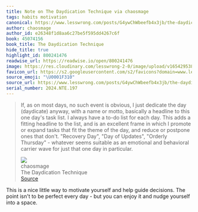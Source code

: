 ```yaml
---
title: Note on The Daydication Technique via chaosmage
tags: habits motivation
canonical: https://www.lesswrong.com/posts/G4ywChWbeefb4x3jb/the-daydication-technique
author: chaosmage
author_id: e26348f1d8aa6c27be5f595dd4267c6f
book: 45074156
book_title: The Daydication Technique
hide_title: true
highlight_id: 800241476
readwise_url: https://readwise.io/open/800241476
image: https://res.cloudinary.com/lesswrong-2-0/image/upload/v1654295382/new_mississippi_river_fjdmww.jpg
favicon_url: https://s2.googleusercontent.com/s2/favicons?domain=www.lesswrong.com
source_emoji: "\U0001F310"
source_url: https://www.lesswrong.com/posts/G4ywChWbeefb4x3jb/the-daydication-technique#:~:text=If%2C%20as%20on,day%20in%20particular.
serial_number: 2024.NTE.197
---
```

> If, as on most days, no such event is obvious, I just dedicate the day (daydicate) anyway, with a name or motto, basically a headline to this one day's task list. I always have a to-do list for each day. This adds a fitting headline to the list, and is an excellent frame in which I promote or expand tasks that fit the theme of the day, and reduce or postpone ones that don't. "Recovery Day", "Day of Updates", "Orderly Thursday" - whatever seems suitable as an emotional and behavioral carrier wave for just that one day in particular.
> <div class="quoteback-footer"><div class="quoteback-avatar"><img class="mini-favicon" src="https://s2.googleusercontent.com/s2/favicons?domain=www.lesswrong.com"></div><div class="quoteback-metadata"><div class="metadata-inner"><span style="display:none">FROM:</span><div aria-label="chaosmage" class="quoteback-author"> chaosmage</div><div aria-label="The Daydication Technique" class="quoteback-title"> The Daydication Technique</div></div></div><div class="quoteback-backlink"><a target="_blank" aria-label="go to the full text of this quotation" rel="noopener" href="https://www.lesswrong.com/posts/G4ywChWbeefb4x3jb/the-daydication-technique#:~:text=If%2C%20as%20on,day%20in%20particular." class="quoteback-arrow"> Source</a></div></div>

This is a nice little way to motivate yourself and help guide decisions. The point isn't to be perfect every day - but you can enjoy it and nudge yourself into a space.